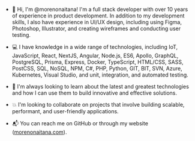 - 👋 Hi, I'm @morenonaitana! I'm a full stack developer with over 10 years of experience in product development. In addition to my development skills, I also have experience in UI/UX design, including using Figma, Photoshop, Illustrator, and creating wireframes and conducting user testing.

- 💻 I have knowledge in a wide range of technologies, including IoT, JavaScript, React, NextJS, Angular, Node.js, ES6, Apollo, GraphQL, PostgreSQL, Prisma, Express, Docker, TypeScript, HTML/CSS, SASS, PostCSS, SQL, NoSQL, NPM, C#, PHP, Python, GIT, BIT, SVN, Azure, Kubernetes, Visual Studio, and unit, integration, and automated testing.

- 🚀 I'm always looking to learn about the latest and greatest technologies and how I can use them to build innovative and effective solutions.

- 💥 I'm looking to collaborate on projects that involve building scalable, performant, and user-friendly applications.

- 📬 You can reach me on GitHub or through my website ([morenonaitana.com](http://morenonaitana.com)).
